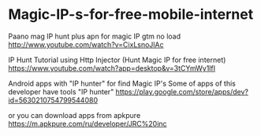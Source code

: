 # Magic-IP-s-for-free-mobile-internet

Paano mag IP hunt plus apn for magic IP gtm no load
http://www.youtube.com/watch?v=CixLsnoJlAc


IP Hunt Tutorial using Http Injector (Hunt Magic IP for free internet)
https://www.youtube.com/watch?app=desktop&v=3tCYmWy1lfI


Android apps with "IP hunter" for find Magic IP's
Some of apps of this developer have tools "IP hunter"
https://play.google.com/store/apps/dev?id=5630210754799544080

or you can download apps from apkpure
https://m.apkpure.com/ru/developer/JRC%20inc

